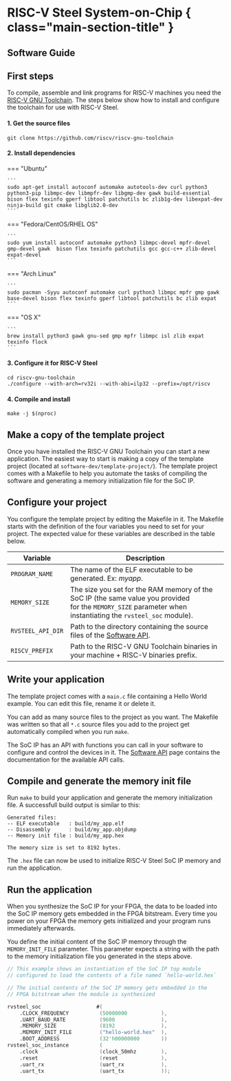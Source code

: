 # RISC-V Steel System-on-Chip { class="main-section-title" }
<h2 class="main-section-subtitle">Software Guide</h2>

## First steps

To compile, assemble and link programs for RISC-V machines you need the [RISC-V GNU Toolchain](https://github.com/riscv/riscv-gnu-toolchain). The steps below show how to install and configure the toolchain for use with RISC-V Steel.

<h4>1. Get the source files</h4>

```
git clone https://github.com/riscv/riscv-gnu-toolchain
```

<h4>2. Install dependencies</h4>

=== "Ubuntu"

    ```
    sudo apt-get install autoconf automake autotools-dev curl python3 python3-pip libmpc-dev libmpfr-dev libgmp-dev gawk build-essential bison flex texinfo gperf libtool patchutils bc zlib1g-dev libexpat-dev ninja-build git cmake libglib2.0-dev
    ```

=== "Fedora/CentOS/RHEL OS"

    ```
    sudo yum install autoconf automake python3 libmpc-devel mpfr-devel gmp-devel gawk  bison flex texinfo patchutils gcc gcc-c++ zlib-devel expat-devel
    ```

=== "Arch Linux"

    ```
    sudo pacman -Syyu autoconf automake curl python3 libmpc mpfr gmp gawk base-devel bison flex texinfo gperf libtool patchutils bc zlib expat
    ```

=== "OS X"

    ```
    brew install python3 gawk gnu-sed gmp mpfr libmpc isl zlib expat texinfo flock
    ```

<h4>3. Configure it for RISC-V Steel</h4>

```
cd riscv-gnu-toolchain
./configure --with-arch=rv32i --with-abi=ilp32 --prefix=/opt/riscv
```

<h4>4. Compile and install</h4>

```
make -j $(nproc)
```

## Make a copy of the template project

Once you have installed the RISC-V GNU Toolchain you can start a new application. The easiest way to start is making a copy of the template project (located at `software-dev/template-project/`). The template project comes with a Makefile to help you automate the tasks of compiling the software and generating a memory initialization file for the SoC IP.

## Configure your project

You configure the template project by editing the Makefile in it. The Makefile starts with the definition of the four variables you need to set for your project. The expected value for these variables are described in the table below.

| Variable            | Description                                                                                                       |
| ------------------- | ----------------------------------------------------------------------------------------------------------------- |
| ``PROGRAM_NAME``    | The name of the ELF executable to be generated. Ex: *myapp*.                                                      |
| ``MEMORY_SIZE``     | The size you set for the RAM memory of the SoC IP (the same value you provided </br>for the `MEMORY_SIZE` parameter when instantiating the `rvsteel_soc` module). |
| ``RVSTEEL_API_DIR`` | Path to the directory containing the source files of the [Software API](api.md).                                  |
| ``RISCV_PREFIX``    | Path to the RISC-V GNU Toolchain binaries in your machine + RISC-V binaries prefix.                               |

## Write your application

The template project comes with a `main.c` file containing a Hello World example. You can edit this file, rename it or delete it.

You can add as many source files to the project as you want. The Makefile was written so that all `*.c` source files you add to the project get automatically compiled when you run `make`.

The SoC IP has an API with functions you can call in your software to configure and control the devices in it. The [Software API](api.md) page contains the documentation for the available API calls.

## Compile and generate the memory init file

Run `make` to build your application and generate the memory initialization file. A successfull build output is similar to this:

```
Generated files:
-- ELF executable   : build/my_app.elf
-- Disassembly      : build/my_app.objdump
-- Memory init file : build/my_app.hex

The memory size is set to 8192 bytes.
```

The `.hex` file can now be used to initialize RISC-V Steel SoC IP memory and run the application.

## Run the application

When you synthesize the SoC IP for your FPGA, the data to be loaded into the SoC IP memory gets embedded in the FPGA bitstream. Every time you power on your FPGA the memory gets initialized and your program runs immediately afterwards.

You define the initial content of the SoC IP memory through the `MEMORY_INIT_FILE` parameter. This parameter expects a string with the path to the memory initialization file you generated in the steps above.

```verilog
// This example shows an instantiation of the SoC IP top module 
// configured to load the contents of a file named `hello-world.hex`

// The initial contents of the SoC IP memory gets embedded in the
// FPGA bitstream when the module is synthesized

rvsteel_soc                  #(
    .CLOCK_FREQUENCY          (50000000           ),
    .UART_BAUD_RATE           (9600               ),
    .MEMORY_SIZE              (8192               ),
    .MEMORY_INIT_FILE         ("hello-world.hex"  ),
    .BOOT_ADDRESS             (32'h00000000       ))
rvsteel_soc_instance          ( 
    .clock                    (clock_50mhz        ),
    .reset                    (reset              ),
    .uart_rx                  (uart_rx            ),
    .uart_tx                  (uart_tx            ));
```

</br>
</br>